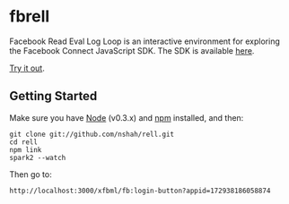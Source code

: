 fbrell
======

Facebook Read Eval Log Loop is an interactive environment for exploring the
Facebook Connect JavaScript SDK. The SDK is available
[here](http://github.com/facebook/connect-js).

[Try it out](http://fbrell.com/xfbml/fb:login-button).

Getting Started
---------------

Make sure you have [Node](http://nodejs.org/) (v0.3.x) and
[npm](https://github.com/isaacs/npm) installed, and then:

    git clone git://github.com/nshah/rell.git
    cd rell
    npm link
    spark2 --watch

Then go to:

    http://localhost:3000/xfbml/fb:login-button?appid=172938186058874
